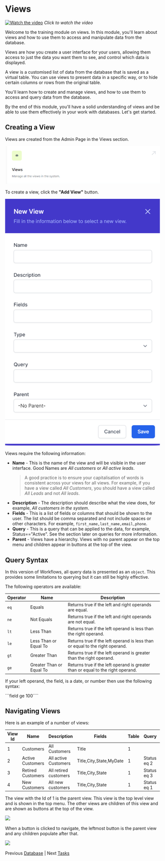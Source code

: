 # Views

[![Watch the video](https://img.youtube.com/vi/PJfxGTonlYw/maxresdefault.jpg)](https://youtu.be/PJfxGTonlYw)
*Click to watch the video*

Welcome to the training module on views. In this module, you'll learn about views and how to use them to access and manipulate data from the database. 

Views are how you create a user interface for your users, allowing them access to just the data you want them to see, and control which data is displayed.

A view is a customised list of data from the database that is saved as a virtual table. You can use views to present data in a specific way, or to hide certain columns or rows from the original table. 

You'll learn how to create and manage views, and how to use them to access and query data from the database. 

By the end of this module, you'll have a solid understanding of views and be able to use them effectively in your work with databases. Let's get started.

## Creating a View
Views are created from the Admin Page in the Views section.

![](2023-01-23-09-42-35.png)

To create a view, click the **"Add View"** button.

![](2023-01-23-09-43-34.png)

Views require the following information:

- **Name** - This is the name of the view and will be visible in the user interface. Good Names are *All customers* or *All active leads*.
  > A good practice is to ensure your capitalisation of words is consistent across your views for all views. For example, if you have a view called *All Customers*, you should have a view called *All Leads* and not *All leads*.
- **Description** - The description should describe what the view does, for example, *All customers in the system*.
- **Fields** - This is a list of fields or columns that should be shown to the user. The list should be comma separated and not include spaces or other characters. For example, ```first_name,last_name,email,phone```.
- **Query** - This is a query that can be applied to the data, for example, Status=="Active". See the section later on queries for more information.
- **Parent** - Views have a hierarchy. Views with no parent appear on the top menu and children appear in buttons at the top of the view.

## Query Syntax
In this version of Workflows, all query data is presented as an ```object```. This provides some limitations to querying but it can still be highly effective.

The following operators are available:

| Operator | Name | Description |
| -- | -- | -- |
| ``eq`` | Equals | Returns true if the left and right operands are equal. |
| ``ne`` | Not Equals | Returns true if the left and right operands are not equal. |
| ``lt`` | Less Than | Returns true if the left operand is less than the right operand. |
| ``le`` | Less Than or Equal To | Returns true if the left operand is less than or equal to the right operand. |
| ``gt`` | Greater Than | Returns true if the left operand is greater than the right operand. |
| ``ge`` | Greater Than or Equal To | Returns true if the left operand is greater than or equal to the right operand. |

If your left operand, the field, is a date, or number then use the following syntax:

```field ge 100````

## Navigating Views

Here is an example of a number of views:

| View Id | Name | Description | Fields | Table | Query | Parent |
|---------|------|-------------|--------|------|--------|-------|
| 1 | Customers | All Customers | Title | 1 |  | 0 | 
| 2 | Active Customers | All active Customers | Title,City,State,MyDate | 1 | Status eq 2 | 1 | 
| 3 | Retired Customers | All retired customers | Title,City,State | 1 | Status eq 3 | 1 | 
| 4 | New Customers | All new customers | Title,City,State | 1 | Status eq 1 | 1 | 

The view with the Id of 1 is the parent view. This view is the top level view and is shown in the top menu. The other views are children of this view and are shown as buttons at the top of the view.

![](2023-01-23-09-57-09.png)

When a button is clicked to navigate, the leftmost button is the parent view and any children populate after that.

![](2023-01-23-09-58-07.png)



Previous [Database](database.md) | Next [Tasks](tasks.md)

